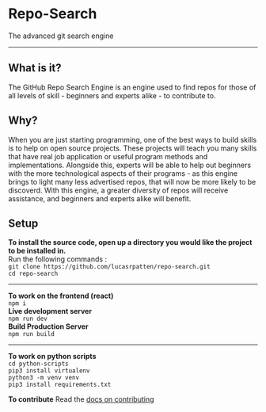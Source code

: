 # Repo-Search

The advanced git search engine

---

## What is it?

The GitHub Repo Search Engine is an engine used to find repos for those of all levels of skill - beginners and experts alike - to contribute to.

## Why?

When you are just starting programming, one of the best ways to build skills is to help on open source projects. These projects will teach you many skills that have real job application or useful program methods and implementations. Alongside this, experts will be able to help out beginners with the more technological aspects of their programs - as this engine brings to light many less advertised repos, that will now be more likely to be discoverd. With this engine, a greater diversity of repos will receive assistance, and beginners and experts alike will benefit.

## Setup

**To install the source code, open up a directory you would like the project to be installed in.**</br>
Run the following commands :</br>
`git clone https://github.com/lucasrpatten/repo-search.git`</br>
`cd repo-search`

---

**To work on the frontend (react)**</br>
`npm i`</br>
**Live development server**</br>
`npm run dev`</br>
**Build Production Server**</br>
`npm run build`

---

**To work on python scripts**</br>
`cd python-scripts`</br>
`pip3 install virtualenv`</br>
`python3 -m venv venv`</br>
`pip3 install requirements.txt`</br>

**To contribute**
Read the [docs on contributing](docs/index.md)
